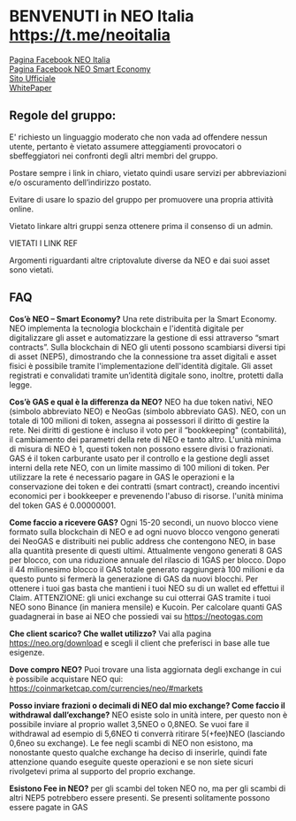 
# BENVENUTI in NEO Italia https://t.me/neoitalia
<a href="https://www.facebook.com/groups/666994140172960">Pagina Facebook NEO Italia</a><br>
<a href="https://www.facebook.com/NEOSmartEcon/">Pagina Facebook NEO Smart Economy</a><br>
<a href="http://neo.org/">Sito Ufficiale</a><br>
<a href="http://docs.neo.org/it-it/index.html">WhitePaper</a>

<h2> Regole del gruppo:</h2>

E' richiesto un linguaggio moderato che non vada ad offendere nessun utente, pertanto è vietato assumere atteggiamenti provocatori o sbeffeggiatori nei confronti degli altri membri del gruppo.

Postare sempre i link in chiaro, vietato quindi usare servizi per abbreviazioni e/o oscuramento dell’indirizzo postato.

Evitare di usare lo spazio del gruppo per promuovere una propria attività online.

Vietato linkare altri gruppi senza ottenere prima il consenso di un admin.

VIETATI I LINK REF

Argomenti riguardanti altre criptovalute diverse da NEO e dai suoi asset sono vietati.

<h2> FAQ </h2>

<b>Cos’è NEO – Smart Economy?</b>
Una rete distribuita per la Smart Economy. NEO implementa la tecnologia blockchain e l'identità digitale per digitalizzare gli asset e automatizzare la gestione di essi attraverso “smart contracts”. Sulla blockchain di NEO gli utenti possono scambiarsi diversi tipi di asset (NEP5), dimostrando che la connessione tra asset digitali e asset fisici è possibile tramite l'implementazione dell'identità digitale. Gli asset registrati e convalidati tramite un’identità digitale sono, inoltre, protetti dalla legge.

<b>Cos’è GAS e qual è la differenza da NEO?</b>
NEO ha due token nativi, NEO (simbolo abbreviato NEO) e NeoGas (simbolo abbreviato GAS). NEO, con un totale di 100 milioni di token, assegna ai possessori il diritto di gestire la rete. Nei diritti di gestione è incluso il voto per il “bookkeeping" (contabilitá), il cambiamento dei parametri della rete di NEO e tanto altro. L'unità minima di misura di NEO è 1, questi token non possono essere divisi o frazionati. GAS é il token carburante usato per il controllo e la gestione degli asset interni della rete NEO, con un limite massimo di 100 milioni di token. Per utilizzare la rete é necessario pagare in GAS le operazioni e la conservazione dei token e dei contratti (smart contract), creando incentivi economici per i bookkeeper e prevenendo l'abuso di risorse. l'unità minima del token GAS é 0.00000001.

<b>Come faccio a ricevere GAS?</b>
Ogni 15-20 secondi, un nuovo blocco viene formato sulla blockchain di NEO e ad ogni nuovo blocco vengono generati dei NeoGAS e distribuiti nei public address che contengono NEO, in base alla quantità presente di questi ultimi. Attualmente vengono generati 8 GAS per blocco, con una riduzione annuale del rilascio di 1GAS per blocco. Dopo il 44 milionesimo blocco il GAS totale generato raggiungerà 100 milioni e da questo punto si fermerà la generazione di GAS da nuovi blocchi. Per ottenere i tuoi gas basta che mantieni i tuoi NEO su di un wallet ed effettui il Claim. ATTENZIONE: gli unici exchange su cui otterrai GAS tramite i tuoi NEO sono Binance (in maniera mensile) e Kucoin. Per calcolare quanti GAS guadagnerai in base ai NEO che possiedi vai su https://neotogas.com

<b>Che client scarico? Che wallet utilizzo?</b>
Vai alla pagina https://neo.org/download e scegli il client che preferisci in base alle tue esigenze.

<b>Dove compro NEO?</b>
Puoi trovare una lista aggiornata degli exchange in cui è possibile acquistare NEO qui: https://coinmarketcap.com/currencies/neo/#markets

<b>Posso inviare frazioni o decimali di NEO dal mio exchange? Come faccio il withdrawal dall’exchange?</b>
NEO esiste solo in unità intere, per questo non è possibile inviare al proprio wallet 3,5NEO o 0,8NEO. Se vuoi fare il withdrawal ad esempio di 5,6NEO ti converrà ritirare 5(+fee)NEO (lasciando 0,6neo su exchange). Le fee negli scambi di NEO non esistono, ma nonostante questo qualche exchange ha deciso di inserirle, quindi fate attenzione quando eseguite queste operazioni e se non siete sicuri rivolgetevi prima al supporto del proprio exchange.

<b>Esistono Fee in NEO?</b>
per gli scambi del token NEO no, ma per gli scambi di altri NEP5 potrebbero essere presenti. Se presenti solitamente possono essere pagate in GAS
